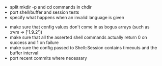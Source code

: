 + split mkdir -p and cd commands in chdir
+ port shell/buffer and session tests
+ specify what happens when an invalid language is given

- make sure that config values don't come in as bogus arrays (such as :rvm => ['1.9.2'])
- make sure that all the asserted shell commands actually return 0 on success and 1 on failure
- make sure the config passed to Shell::Session contains timeouts and the buffer interval
- port recent commits where necessary
